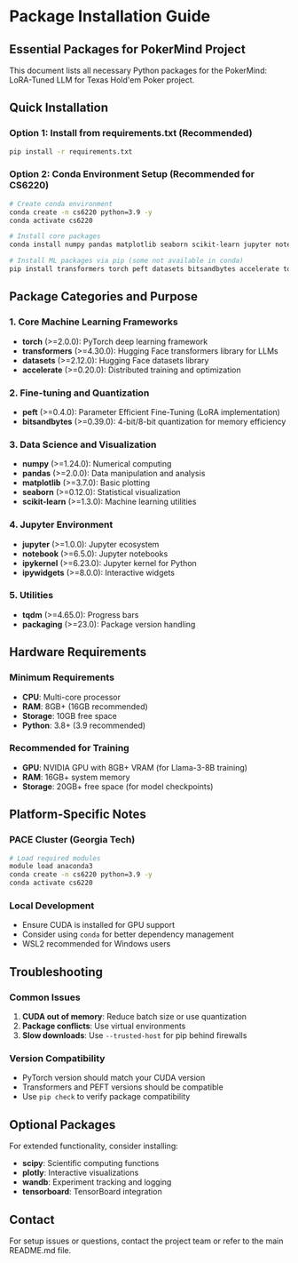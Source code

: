 # Package Installation Guide

## Essential Packages for PokerMind Project

This document lists all necessary Python packages for the PokerMind: LoRA-Tuned LLM for Texas Hold'em Poker project.

## Quick Installation

### Option 1: Install from requirements.txt (Recommended)
```bash
pip install -r requirements.txt
```

### Option 2: Conda Environment Setup (Recommended for CS6220)
```bash
# Create conda environment
conda create -n cs6220 python=3.9 -y
conda activate cs6220

# Install core packages
conda install numpy pandas matplotlib seaborn scikit-learn jupyter notebook ipykernel -y

# Install ML packages via pip (some not available in conda)
pip install transformers torch peft datasets bitsandbytes accelerate tqdm
```

## Package Categories and Purpose

### 1. Core Machine Learning Frameworks
- **torch** (>=2.0.0): PyTorch deep learning framework
- **transformers** (>=4.30.0): Hugging Face transformers library for LLMs
- **datasets** (>=2.12.0): Hugging Face datasets library
- **accelerate** (>=0.20.0): Distributed training and optimization

### 2. Fine-tuning and Quantization
- **peft** (>=0.4.0): Parameter Efficient Fine-Tuning (LoRA implementation)
- **bitsandbytes** (>=0.39.0): 4-bit/8-bit quantization for memory efficiency

### 3. Data Science and Visualization
- **numpy** (>=1.24.0): Numerical computing
- **pandas** (>=2.0.0): Data manipulation and analysis
- **matplotlib** (>=3.7.0): Basic plotting
- **seaborn** (>=0.12.0): Statistical visualization
- **scikit-learn** (>=1.3.0): Machine learning utilities

### 4. Jupyter Environment
- **jupyter** (>=1.0.0): Jupyter ecosystem
- **notebook** (>=6.5.0): Jupyter notebooks
- **ipykernel** (>=6.23.0): Jupyter kernel for Python
- **ipywidgets** (>=8.0.0): Interactive widgets

### 5. Utilities
- **tqdm** (>=4.65.0): Progress bars
- **packaging** (>=23.0): Package version handling

## Hardware Requirements

### Minimum Requirements
- **CPU**: Multi-core processor
- **RAM**: 8GB+ (16GB recommended)
- **Storage**: 10GB free space
- **Python**: 3.8+ (3.9 recommended)

### Recommended for Training
- **GPU**: NVIDIA GPU with 8GB+ VRAM (for Llama-3-8B training)
- **RAM**: 16GB+ system memory
- **Storage**: 20GB+ free space (for model checkpoints)

## Platform-Specific Notes

### PACE Cluster (Georgia Tech)
```bash
# Load required modules
module load anaconda3
conda create -n cs6220 python=3.9 -y
conda activate cs6220
```

### Local Development
- Ensure CUDA is installed for GPU support
- Consider using `conda` for better dependency management
- WSL2 recommended for Windows users

## Troubleshooting

### Common Issues
1. **CUDA out of memory**: Reduce batch size or use quantization
2. **Package conflicts**: Use virtual environments
3. **Slow downloads**: Use `--trusted-host` for pip behind firewalls

### Version Compatibility
- PyTorch version should match your CUDA version
- Transformers and PEFT versions should be compatible
- Use `pip check` to verify package compatibility

## Optional Packages

For extended functionality, consider installing:
- **scipy**: Scientific computing functions
- **plotly**: Interactive visualizations  
- **wandb**: Experiment tracking and logging
- **tensorboard**: TensorBoard integration

## Contact

For setup issues or questions, contact the project team or refer to the main README.md file.